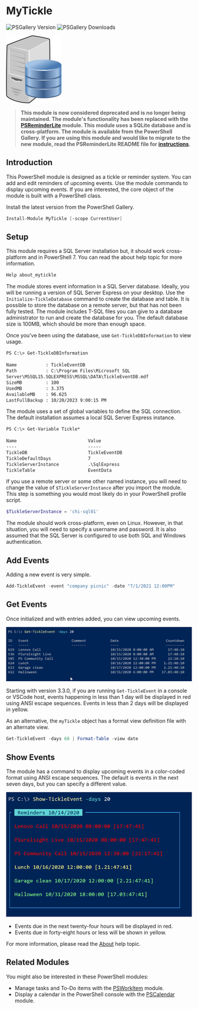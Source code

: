 # MyTickle

![PSGallery Version](https://img.shields.io/powershellgallery/v/MyTickle.png?style=for-the-badge&logo=powershell&label=PowerShell%20Gallery) ![PSGallery Downloads](https://img.shields.io/powershellgallery/dt/MyTickle.png?style=for-the-badge&label=Downloads)

![database-server](assets/db.png)

> **This module is now considered deprecated and is no longer being maintained. The module's functionality has been replaced with the [PSReminderLite](https://github.com/jdhitsolutions/PSReminderLite) module. This module uses a SQLite database and is cross-platform. The module is available from the PowerShell Gallery. If you are using this module and would like to migrate to the new module, read the PSReminderLite README file for [instructions](https://github.com/jdhitsolutions/PSReminderLite?tab=readme-ov-file#truck-migrating-from-mytickle).**

## Introduction

This PowerShell module is designed as a tickle or reminder system. You can add and edit reminders of upcoming events. Use the module commands to display upcoming events. If you are interested, the core object of the module is built with a PowerShell class.

Install the latest version from the PowerShell Gallery.

```PowerShell
Install-Module MyTickle [-scope CurrentUser]
```

## Setup

This module requires a SQL Server installation but, it should work cross-platform and in PowerShell 7. You can read the about help topic for more information.

```powershell
Help about_mytickle
```

The module stores event information in a SQL Server database. Ideally, you will be running a version of SQL Server Express on your desktop. Use the `Initialize-TickleDatabase` command to create the database and table. It is possible to store the database on a remote server, but that has not been fully tested. The module includes T-SQL files you can give to a database administrator to run and create the database for you. The default database size is 100MB, which should be more than enough space.

Once you've been using the database, use `Get-TickleDBInformation` to view usage.

```shell
PS C:\> Get-TickleDBInformation

Name           : TickleEventDB
Path           : C:\Program Files\Microsoft SQL Server\MSSQL15.SQLEXPRESS\MSSQL\DATA\TickleEventDB.mdf
SizeMB         : 100
UsedMB         : 3.375
AvailableMB    : 96.625
LastFullBackup : 10/20/2023 9:00:15 PM
```

The module uses a set of global variables to define the SQL connection. The default installation assumes a local SQL Server Express instance.

```shell
PS C:\> Get-Variable Tickle*

Name                           Value
----                           -----
TickleDB                       TickleEventDB
TickleDefaultDays              7
TickleServerInstance           .\SqlExpress
TickleTable                    EventData
```

If you use a remote server or some other named instance, you will need to change the value of `$TickleServerInstance` after you import the module. This step is something you would most likely do in your PowerShell profile script.

```PowerShell
$TickleServerInstance = 'chi-sql01'
```

The module should work cross-platform, even on Linux. However, in that situation, you will need to specify a username and password. It is also assumed that the SQL Server is configured to use both SQL and Windows authentication.

## Add Events

Adding a new event is very simple.

```PowerShell
Add-TickleEvent -event "company picnic" -date "7/1/2021 12:00PM"
```

## Get Events

Once initialized and with entries added, you can view upcoming events.

![Get-TickleEvent](assets/get-tickleevent.png)

Starting with version 3.3.0, if you are running `Get-TickleEvent` in a console or VSCode host, events happening in less than 1 day will be displayed in red using ANSI escape sequences. Events in less than 2 days will be displayed in yellow.

As an alternative, the `myTickle` object has a format view definition file with an alternate view.

```PowerShell
Get-TickleEvent -days 60 | Format-Table -view date
```

## Show Events

The module has a command to display upcoming events in a color-coded format using ANSI escape sequences. The default is events in the next seven days, but you can specify a different value.

![Show-TickleEvent](assets/show-tickleevent.png)

- Events due in the next twenty-four hours will be displayed in red.
- Events due in forty-eight hours or less will be shown in yellow.

For more information, please read the [About](docs/about_MyTickle.md) help topic.

## Related Modules

You might also be interested in these PowerShell modules:

- Manage tasks and To-Do items with the [PSWorkItem](https://github.com/jdhitsolutions/PSWorkItem) module.
- Display a calendar in the PowerShell console with the [PSCalendar](https://github.com/jdhitsolutions/PSCalendar) module.
